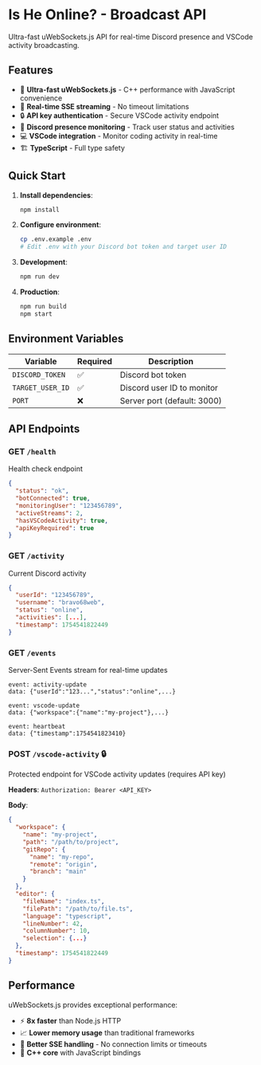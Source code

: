 # Is He Online? - Broadcast API

Ultra-fast uWebSockets.js API for real-time Discord presence and VSCode activity broadcasting.

## Features

- 🚀 **Ultra-fast uWebSockets.js** - C++ performance with JavaScript convenience
- 📡 **Real-time SSE streaming** - No timeout limitations
- 🔒 **API key authentication** - Secure VSCode activity endpoint
- 👤 **Discord presence monitoring** - Track user status and activities
- 💻 **VSCode integration** - Monitor coding activity in real-time
- 🏗️ **TypeScript** - Full type safety

## Quick Start

1. **Install dependencies**:
   ```bash
   npm install
   ```

2. **Configure environment**:
   ```bash
   cp .env.example .env
   # Edit .env with your Discord bot token and target user ID
   ```

3. **Development**:
   ```bash
   npm run dev
   ```

4. **Production**:
   ```bash
   npm run build
   npm start
   ```

## Environment Variables

| Variable | Required | Description |
|----------|----------|-------------|
| `DISCORD_TOKEN` | ✅ | Discord bot token |
| `TARGET_USER_ID` | ✅ | Discord user ID to monitor |
| `PORT` | ❌ | Server port (default: 3000) |

## API Endpoints

### GET `/health`
Health check endpoint
```json
{
  "status": "ok",
  "botConnected": true,
  "monitoringUser": "123456789",
  "activeStreams": 2,
  "hasVSCodeActivity": true,
  "apiKeyRequired": true
}
```

### GET `/activity`
Current Discord activity
```json
{
  "userId": "123456789",
  "username": "bravo68web",
  "status": "online",
  "activities": [...],
  "timestamp": 1754541822449
}
```

### GET `/events`
Server-Sent Events stream for real-time updates
```
event: activity-update
data: {"userId":"123...","status":"online",...}

event: vscode-update  
data: {"workspace":{"name":"my-project"},...}

event: heartbeat
data: {"timestamp":1754541823410}
```

### POST `/vscode-activity` 🔒
Protected endpoint for VSCode activity updates (requires API key)

**Headers**: `Authorization: Bearer <API_KEY>`

**Body**:
```json
{
  "workspace": {
    "name": "my-project",
    "path": "/path/to/project",
    "gitRepo": {
      "name": "my-repo",
      "remote": "origin",
      "branch": "main"
    }
  },
  "editor": {
    "fileName": "index.ts",
    "filePath": "/path/to/file.ts",
    "language": "typescript",
    "lineNumber": 42,
    "columnNumber": 10,
    "selection": {...}
  },
  "timestamp": 1754541822449
}
```

## Performance

uWebSockets.js provides exceptional performance:
- ⚡ **8x faster** than Node.js HTTP
- 📈 **Lower memory usage** than traditional frameworks
- 🔄 **Better SSE handling** - No connection limits or timeouts
- 🚀 **C++ core** with JavaScript bindings

